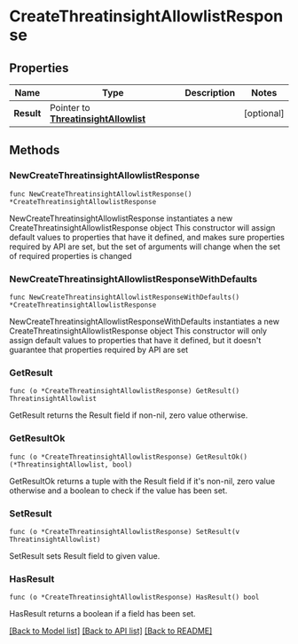 # CreateThreatinsightAllowlistResponse

## Properties

Name | Type | Description | Notes
------------ | ------------- | ------------- | -------------
**Result** | Pointer to [**ThreatinsightAllowlist**](ThreatinsightAllowlist.md) |  | [optional] 

## Methods

### NewCreateThreatinsightAllowlistResponse

`func NewCreateThreatinsightAllowlistResponse() *CreateThreatinsightAllowlistResponse`

NewCreateThreatinsightAllowlistResponse instantiates a new CreateThreatinsightAllowlistResponse object
This constructor will assign default values to properties that have it defined,
and makes sure properties required by API are set, but the set of arguments
will change when the set of required properties is changed

### NewCreateThreatinsightAllowlistResponseWithDefaults

`func NewCreateThreatinsightAllowlistResponseWithDefaults() *CreateThreatinsightAllowlistResponse`

NewCreateThreatinsightAllowlistResponseWithDefaults instantiates a new CreateThreatinsightAllowlistResponse object
This constructor will only assign default values to properties that have it defined,
but it doesn't guarantee that properties required by API are set

### GetResult

`func (o *CreateThreatinsightAllowlistResponse) GetResult() ThreatinsightAllowlist`

GetResult returns the Result field if non-nil, zero value otherwise.

### GetResultOk

`func (o *CreateThreatinsightAllowlistResponse) GetResultOk() (*ThreatinsightAllowlist, bool)`

GetResultOk returns a tuple with the Result field if it's non-nil, zero value otherwise
and a boolean to check if the value has been set.

### SetResult

`func (o *CreateThreatinsightAllowlistResponse) SetResult(v ThreatinsightAllowlist)`

SetResult sets Result field to given value.

### HasResult

`func (o *CreateThreatinsightAllowlistResponse) HasResult() bool`

HasResult returns a boolean if a field has been set.


[[Back to Model list]](../README.md#documentation-for-models) [[Back to API list]](../README.md#documentation-for-api-endpoints) [[Back to README]](../README.md)


